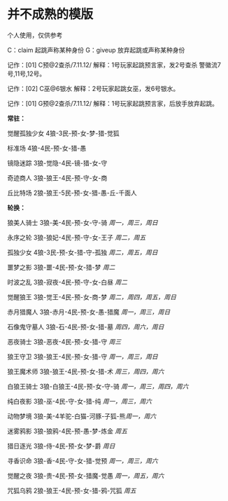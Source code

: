 # 并不成熟的模版

个人使用，仅供参考

C：claim    起跳声称某种身份
G：giveup   放弃起跳或声称某种身份

记作：[01]  C预@2查杀/7.11.12/
解释：1号玩家起跳预言家，发2号查杀 警徽流7号,11号,12号。

记作：[02]  C巫@6银水
解释：2号玩家起跳女巫，发6号银水。

记作：[01]  G预@2查杀/7.11.12/
解释：1号玩家起跳预言家，后放手放弃起跳。

**常驻：**

觉醒孤独少女 4狼-3民-预-女-梦-猎-觉狐  

标准场   4狼-4民-预-女-猎-愚

镜隐迷踪  3狼-觉隐-4民-镜-猎-女-守  

奇迹商人  3狼-狼王-4民-预-守-女-商

丘比特场  2狼-狼王-5民-预-女-猎-愚-丘-千面人

**轮换：**

狼美人骑士  3狼-美-4民-预-女-守-骑  *周一，周三，周日*

永序之轮  3狼-狼妃-4民-预-守-女-王子 *周二，周五*

孤独少女  4狼-3民-预-女-猎-守-孤独  *周二，周五，周日*

噩梦之影  3狼-噩-4民-预-女-猎-梦  *周二*

时波之乱  3狼-寂夜-4民-预-守-女-白昼 *周二*

觉醒狼王  3狼-觉王-4民-预-女-商-梦  *周二，周四，周五，周日*

赤月猎魔人  3狼-赤月-4民-预-女-愚-猎魔 *周一，周三，周日*

石像鬼守墓人 3狼-石-4民-预-女-猎-墓  *周四，周六，周日*

恶夜骑士  3狼-恶夜-4民-预-女-猎-守  *周三*

狼王守卫  3狼-狼王-4民-预-女-猎-守  *周一，周三，周日*

狼王魔术师  3狼-狼王-4民-预-女-猎-术  *周三，周四，周六*

白狼王骑士  3狼-白狼王-4民-预-女-守-骑 *周一，周三，周四，周六*

纯白夜影  3狼-巫-4民-守-女-猎-纯  *周一，周三，周六*

动物梦境  3狼-美-4羊驼-白猫-河豚-子狐-熊*周一，周六*

迷雾鸦影  3狼-狼鸦-4民-预-愚-梦-炼金 *周五*

猎日逐光  3狼-侍-4民-预-女-梦-爵  *周日*

寻香识命  3狼-香-4民-守-女-猎-觉预  *周一，周三，周六*

觉醒之夜  3狼-贵-4民-预-女-猎魔-觉愚 *周一，周五，周六*

咒狐乌鸦  2狼-狼王-4民-预-女-猎-鸦-咒狐 *周五*
